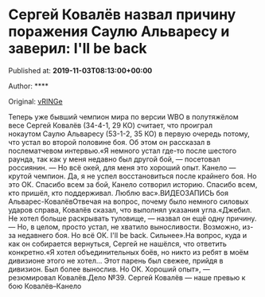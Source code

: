 
# Сергей Ковалёв назвал причину поражения Саулю Альваресу и заверил: I'll be back

Published at: **2019-11-03T08:13:00+00:00**

Author: ****

Original: [vRINGe](https://vringe.com/news/129151-sergey-kovalyev-nazval-prichinu-porazheniya-saulyu-alvaresu-i-zaveril-i-ll-be-back.htm)

Теперь уже бывший чемпион мира по версии WBO в полутяжёлом весе Сергей Ковалёв (34-4-1, 29 КО) считает, что проиграл нокаутом Саулю Альваресу (53-1-2, 35 КО) в первую очередь потому, что устал во второй половине боя. Об этом он рассказал в послематчевом интервью.«Я немного устал где-то после шестого раунда, так как у меня недавно был другой бой, — посетовал россиянин. — Но всё окей, для меня это хороший опыт. Канело — крутой чемпион. Да, я не успел восстановиться после крайнего боя. Но это ОК. Спасибо всем за бой, Канело сотворил историю. Спасибо всем, кто пришёл, кто поддерживал. Люблю вас».ВИДЕОЗАПИСЬ боя Альварес-КовалёвОтвечая на вопрос, почему было немного силовых ударов справа, Ковалёв сказал, что выполнял указания угла.«Джебил. Не хотел больше раскрывать туловище, — назвал он ещё одну причину. — Но, в целом, просто устал, не хватило выносливости. Возможно, из-за недавнего боя. Но всё ОК. I'll be back. Сильнее».На вопрос, куда и как он собирается вернуться, Сергей не нашёлся, что ответить конкретно.«Я хотел объединительных боёв, но никто из ребят в моём дивизионе этого не хотел... Этот парень был свежее, прийдя в дивизион. Был более вынослив. Но ОК. Хороший опыт», — резюмировал Ковалёв.Дело №39. Сергей Ковалёв — наше превью к бою Ковалёв–Канело
